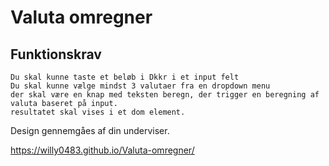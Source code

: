 # Valuta omregner
  ## Funktionskrav
    Du skal kunne taste et beløb i Dkkr i et input felt
    Du skal kunne vælge mindst 3 valutaer fra en dropdown menu
    der skal være en knap med teksten beregn, der trigger en beregning af valuta baseret på input. 
    resultatet skal vises i et dom element.

  Design gennemgåes af din underviser.

  
https://willy0483.github.io/Valuta-omregner/
